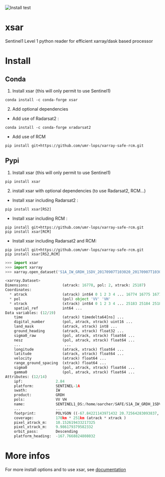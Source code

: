 ![Install test](https://github.com/umr-lops/xsar/actions/workflows/install-test.yml/badge.svg)
# xsar

Sentinel1 Level 1 python reader for efficient xarray/dask based processor

 

# Install

## Conda

1) Install xsar (this will only permit to use Sentinel1)

```
conda install -c conda-forge xsar
```
2) Add optional dependencies

- Add use of Radarsat2 :

```
conda install -c conda-forge xradarsat2
```

- Add use of RCM

```
pip install git+https://github.com/umr-lops/xarray-safe-rcm.git
```

## Pypi

1) Install xsar (this will only permit to use Sentinel1)

```
pip install xsar
```
2) install xsar with optional dependencies (to use Radarsat2, RCM...)

- Install xsar including Radarsat2 :

```
pip install xsar[RS2]
```

- Install xsar including RCM :

```
pip install git+https://github.com/umr-lops/xarray-safe-rcm.git
pip install xsar[RCM]
```

- Install xsar including Radarsat2 and RCM:

```
pip install git+https://github.com/umr-lops/xarray-safe-rcm.git
pip install xsar[RS2,RCM]
```


```python
>>> import xsar
>>> import xarray
>>> xarray.open_dataset('S1A_IW_GRDH_1SDV_20170907T103020_20170907T103045_018268_01EB76_Z010.SAFE')

<xarray.Dataset>
Dimensions:               (atrack: 16778, pol: 2, xtrack: 25187)
Coordinates:
  * atrack                (atrack) int64 0 1 2 3 4 ... 16774 16775 16776 16777
  * pol                   (pol) object 'VV' 'VH'
  * xtrack                (xtrack) int64 0 1 2 3 4 ... 25183 25184 25185 25186
    spatial_ref           int64 ...
Data variables: (12/19)
    time                  (atrack) timedelta64[ns] ...
    digital_number        (pol, atrack, xtrack) uint16 ...
    land_mask             (atrack, xtrack) int8 ...
    ground_heading        (atrack, xtrack) float32 ...
    sigma0_raw            (pol, atrack, xtrack) float64 ...
    nesz                  (pol, atrack, xtrack) float64 ...
    ...                    ...
    longitude             (atrack, xtrack) float64 ...
    latitude              (atrack, xtrack) float64 ...
    velocity              (atrack) float64 ...
    range_ground_spacing  (xtrack) float64 ...
    sigma0                (pol, atrack, xtrack) float64 ...
    gamma0                (pol, atrack, xtrack) float64 ...
Attributes: (12/14)
    ipf:               2.84
    platform:          SENTINEL-1A
    swath:             IW
    product:           GRDH
    pols:              VV VH
    name:              SENTINEL1_DS:/home/oarcher/SAFE/S1A_IW_GRDH_1SDV_20170...
    ...                ...
    footprint:         POLYGON ((-67.84221143971432 20.72564283093837, -70.22...
    coverage:          170km * 251km (atrack * xtrack )
    pixel_atrack_m:    10.152619433217325
    pixel_xtrack_m:    9.986179379582332
    orbit_pass:        Descending
    platform_heading:  -167.7668824808032

```



# More infos

For more install options and to use xsar, see [documentation](https://cyclobs.ifremer.fr/static/sarwing_datarmor/xsar/)


